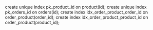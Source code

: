 create unique index pk_product_id on product(id);
create unique index pk_orders_id on orders(id);
create index idx_order_product_order_id on order_product(order_id);
create index idx_order_product_product_id on order_product(product_id);